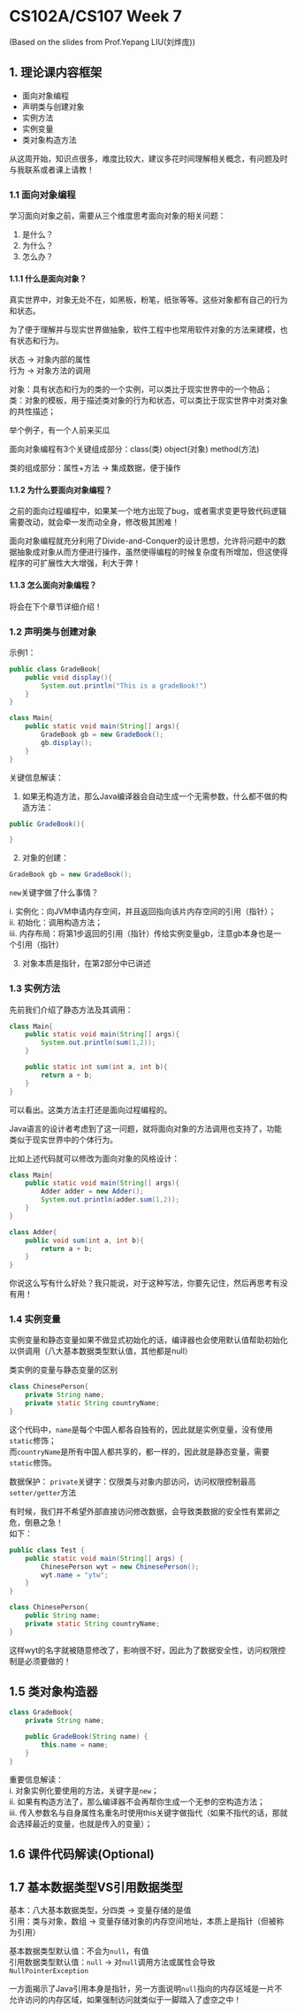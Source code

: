 # CS102A/CS107 Week 7
(Based on the slides from Prof.Yepang LIU(刘烨庞))        

## 1. 理论课内容框架
- 面向对象编程
- 声明类与创建对象
- 实例方法
- 实例变量
- 类对象构造方法

从这周开始，知识点很多，难度比较大，建议多花时间理解相关概念，有问题及时与我联系或者课上请教！         

### 1.1 面向对象编程

学习面向对象之前，需要从三个维度思考面向对象的相关问题：     

1. 是什么？
2. 为什么？
3. 怎么办？

#### 1.1.1 什么是面向对象？

真实世界中，对象无处不在，如黑板，粉笔，纸张等等。这些对象都有自己的行为和状态。           

为了便于理解并与现实世界做抽象，软件工程中也常用软件对象的方法来建模，也有状态和行为。

状态 -> 对象内部的属性       
行为 -> 对象方法的调用        

对象：具有状态和行为的类的一个实例，可以类比于现实世界中的一个物品；            
类：对象的模板，用于描述类对象的行为和状态，可以类比于现实世界中对类对象的共性描述；        

举个例子，有一个人前来买瓜

面向对象编程有3个关键组成部分：class(类) object(对象) method(方法)     

类的组成部分：属性+方法 -> 集成数据，便于操作

#### 1.1.2 为什么要面向对象编程？

之前的面向过程编程中，如果某一个地方出现了bug，或者需求变更导致代码逻辑需要改动，就会牵一发而动全身，修改极其困难！

面向对象编程就充分利用了Divide-and-Conquer的设计思想，允许将问题中的数据抽象成对象从而方便进行操作，虽然使得编程的时候复杂度有所增加，但这使得程序的可扩展性大大增强，利大于弊！

#### 1.1.3 怎么面向对象编程？

将会在下个章节详细介绍！

### 1.2 声明类与创建对象

示例1：
```java
public class GradeBook{
    public void display(){
        System.out.println("This is a gradeBook!")
    }
}

class Main{
    public static void main(String[] args){
        GradeBook gb = new GradeBook();
        gb.display();
    }
}
```

关键信息解读：      

1. 如果无构造方法，那么Java编译器会自动生成一个无需参数，什么都不做的构造方法：
```java
public GradeBook(){

}
```
2. 对象的创建：
```java
GradeBook gb = new GradeBook();
```
```new```关键字做了什么事情？      

i. 实例化：向JVM申请内存空间，并且返回指向该片内存空间的引用（指针）；          
ii. 初始化：调用构造方法；           
iii. 内存布局：将第1步返回的引用（指针）传给实例变量gb，注意gb本身也是一个引用（指针）


3. 对象本质是指针，在第2部分中已讲述

### 1.3 实例方法

先前我们介绍了静态方法及其调用：
```java
class Main{
    public static void main(String[] args){
        System.out.println(sum(1,2));
    }

    public static int sum(int a, int b){
        return a + b;
    }
}

```

可以看出。这类方法主打还是面向过程编程的。

Java语言的设计者考虑到了这一问题，就将面向对象的方法调用也支持了，功能类似于现实世界中的个体行为。     

比如上述代码就可以修改为面向对象的风格设计：      

```java
class Main{
    public static void main(String[] args){
        Adder adder = new Adder();
        System.out.println(adder.sum(1,2));
    }
}

class Adder{
    public void sum(int a, int b){
        return a + b;
    }
}
```

你说这么写有什么好处？我只能说，对于这种写法，你要先记住，然后再思考有没有用！          

### 1.4 实例变量
实例变量和静态变量如果不做显式初始化的话，编译器也会使用默认值帮助初始化以供调用（八大基本数据类型默认值，其他都是null）

类实例的变量与静态变量的区别
```java
class ChinesePerson{
    private String name;
    private static String countryName;
}
```
这个代码中，```name```是每个中国人都各自独有的，因此就是实例变量，没有使用```static```修饰；          
而```countryName```是所有中国人都共享的，都一样的，因此就是静态变量，需要```static```修饰。         

数据保护：
```private```关键字：仅限类与对象内部访问，访问权限控制最高        
```setter/getter```方法       

有时候，我们并不希望外部直接访问修改数据，会导致类数据的安全性有累卵之危，倒悬之急！      
如下：
```java
public class Test {
    public static void main(String[] args) {
        ChinesePerson wyt = new ChinesePerson();
        wyt.name = "ytw";
    }
}

class ChinesePerson{
    public String name;
    private static String countryName;
}
```

这样wyt的名字就被随意修改了，影响很不好，因此为了数据安全性，访问权限控制是必须要做的！


## 1.5 类对象构造器
```java
class GradeBook{
    private String name;

    public GradeBook(String name) {
        this.name = name;
    }
}
```



重要信息解读：      
i. 对象实例化要使用的方法，关键字是```new```；        
ii. 如果有构造方法了，那么编译器不会再帮你生成一个无参的空构造方法；             
iii. 传入参数名与自身属性名重名时使用this关键字做指代（如果不指代的话，那就会选择最近的变量，也就是传入的变量）；          

## 1.6 课件代码解读(Optional)

## 1.7 基本数据类型VS引用数据类型

基本：八大基本数据类型，分四类 -> 变量存储的是值        
引用：类与对象，数组 -> 变量存储对象的内存空间地址，本质上是指针（但被称为引用）          

基本数据类型默认值：不会为```null```，有值          
引用数据类型默认值：```null``` -> 对```null```调用方法或属性会导致```NullPointerException```

一方面揭示了Java引用本身是指针，另一方面说明```null```指向的内存区域是一片不允许访问的内存区域，如果强制访问就类似于一脚踏入了虚空之中！
